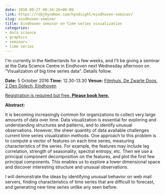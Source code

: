```yaml
---
date: 2016-09-27 08:34:26+00:00
link: https://robjhyndman.com/hyndsight/eindhoven-seminar/
slug: eindhoven-seminar
title: Eindhoven seminar on time series visualization
categories:
- data science
- graphics
- seminars
- time series
---
```


I'm currently in the Netherlands for a few weeks, and I'll be giving a seminar at the Data Science Centre in Eindhoven next Wednesday afternoon on "Visualization of big time series data". Details follow.<!-- more -->

**Date:** 5 October 2016
**Time:** 12.30-13.30
**Venue:** [Filmhuis, De Zwarte Doos, 2 Den Dolech, Eindhoven](https://goo.gl/maps/qM1yUtyZSzN2)

[Registration is required but free. **Please book here**.](https://www.eventbrite.nl/e/tickets-dsce-lecture-series-october-5-visualization-of-big-time-series-data-27876182412)

**Abstract:**

It is becoming increasingly common for organizations to collect very large amounts of data over time. Data visualization is essential for exploring and understanding structures and patterns, and to identify unusual observations. However, the sheer quantity of data available challenges current time series visualization methods. One approach to this problem is to compute a vector of features on each time series, measuring characteristics of the series. For example, the features may include lag correlation, strength of seasonality, spectral entropy, etc. Then we use a principal component decomposition on the features, and plot the first few principal components. This enables us to explore a lower dimensional space and discover interesting structure and unusual observations.

I will demonstrate the ideas by identifying unusual behavior on web mail servers, finding characteristics of time series that are difficult to forecast, and generating new time series unlike any seen before.


